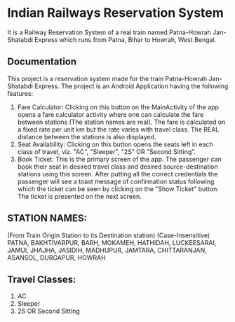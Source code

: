 
# Indian Railways Reservation System

It is a Railway Reservation System of a real train named Patna-Howrah Jan-Shatabdi Express which runs from Patna, Bihar to Howrah, West Bengal.


## Documentation

This project is a reservation system made for the train Patna-Howrah Jan-Shatabdi Express. The project is an Android Application having the following features:
1. Fare Calculator: Clicking on this button on the MainActivity of the app opens a fare calculator activity where one can calculate the fare between stations (The station names are real).
The fare is calculated on a fixed rate per unit km but the rate varies with travel class. The REAL distance between the stations is also displayed.
2. Seat Availability: Clicking on this button opens the seats left in each class of travel, viz. "AC", "Sleeper", "2S" OR "Second Sitting".
3.  Book Ticket: This is the primary screen of the app. The passenger can book their seat in desired travel class and desired source-destination stations using this screen. After putting all the correct credentials the passenger will see a toast message of confirmation status following which the ticket can be seen by clicking on the "Show Ticket" button. The ticket is presented on the next screen.

## STATION NAMES:
(From Train Origin Station to its Destination station)
(Case-Insensitive)
PATNA, BAKHTIVARPUR, BARH, MOKAMEH, HATHIDAH, LUCKEESARAI, JAMUI, JHAJHA, JASIDIH,
MADHUPUR, JAMTARA, CHITTARANJAN, ASANSOL, DURGAPUR, HOWRAH

## Travel Classes:
1. AC
2. Sleeper
3. 2S OR Second Sitting


